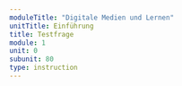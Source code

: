 ```yaml
---
moduleTitle: "Digitale Medien und Lernen"
unitTitle: Einführung
title: Testfrage
module: 1
unit: 0
subunit: 80
type: instruction
---
```


<singlechoice question="Sind digitale Medien in der Regel schädlich für Lernen?"></singlechoice>